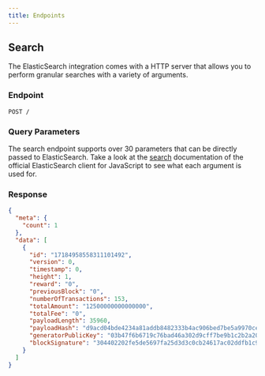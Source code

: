 ```yaml
---
title: Endpoints
---
```


## Search

The ElasticSearch integration comes with a HTTP server that allows you to perform granular searches with a variety of arguments.

### Endpoint

```text
POST /
```

### Query Parameters

The search endpoint supports over 30 parameters that can be directly passed to ElasticSearch. Take a look at the [search](https://www.elastic.co/guide/en/elasticsearch/client/javascript-api/current/api-reference.html#_search) documentation of the official ElasticSearch client for JavaScript to see what each argument is used for.

### Response

```json
{
  "meta": {
    "count": 1
  },
  "data": [
    {
      "id": "17184958558311101492",
      "version": 0,
      "timestamp": 0,
      "height": 1,
      "reward": "0",
      "previousBlock": "0",
      "numberOfTransactions": 153,
      "totalAmount": "12500000000000000",
      "totalFee": "0",
      "payloadLength": 35960,
      "payloadHash": "d9acd04bde4234a81addb8482333b4ac906bed7be5a9970ce8ada428bd083192",
      "generatorPublicKey": "03b47f6b6719c76bad46a302d9cff7be9b1c2b2a20602a0d880f139b5b8901f068",
      "blockSignature": "304402202fe5de5697fa25d3d3c0cb24617ac02ddfb1c915ee9194a89f8392f948c6076402200d07c5244642fe36afa53fb2d048735f1adfa623e8fa4760487e5f72e17d253b"
    }
  ]
}
```
